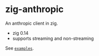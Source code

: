 # zig-anthropic

An anthropic client in zig.
- zig 0.14
- supports streaming and non-streaming

See [`examples`](./examples).
